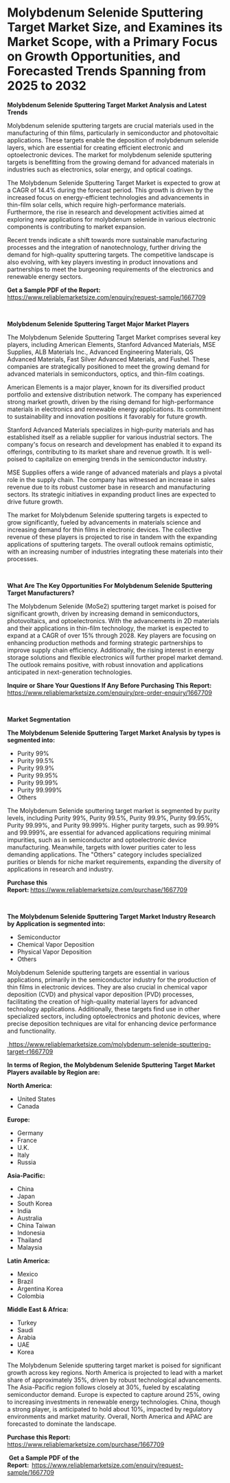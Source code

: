 <p><h1>Molybdenum Selenide Sputtering Target Market Size, and Examines its Market Scope, with a Primary Focus on Growth Opportunities, and Forecasted Trends Spanning from 2025 to 2032</h1></p><p><strong>Molybdenum Selenide Sputtering Target Market Analysis and Latest Trends</strong></p>
<p><p>Molybdenum selenide sputtering targets are crucial materials used in the manufacturing of thin films, particularly in semiconductor and photovoltaic applications. These targets enable the deposition of molybdenum selenide layers, which are essential for creating efficient electronic and optoelectronic devices. The market for molybdenum selenide sputtering targets is benefitting from the growing demand for advanced materials in industries such as electronics, solar energy, and optical coatings.</p><p>The Molybdenum Selenide Sputtering Target Market is expected to grow at a CAGR of 14.4% during the forecast period. This growth is driven by the increased focus on energy-efficient technologies and advancements in thin-film solar cells, which require high-performance materials. Furthermore, the rise in research and development activities aimed at exploring new applications for molybdenum selenide in various electronic components is contributing to market expansion.</p><p>Recent trends indicate a shift towards more sustainable manufacturing processes and the integration of nanotechnology, further driving the demand for high-quality sputtering targets. The competitive landscape is also evolving, with key players investing in product innovations and partnerships to meet the burgeoning requirements of the electronics and renewable energy sectors.</p></p>
<p><strong>Get a Sample PDF of the Report:&nbsp;</strong> <a href="https://www.reliablemarketsize.com/enquiry/request-sample/1667709?utm_campaign=3559&utm_medium=2&utm_source=Github&utm_content=ia&utm_term=19042025&utm_id=molybdenum-selenide-sputtering-target">https://www.reliablemarketsize.com/enquiry/request-sample/1667709</a></p>
<p>&nbsp;</p>
<p><strong>Molybdenum Selenide Sputtering Target Major Market Players</strong></p>
<p><p>The Molybdenum Selenide Sputtering Target Market comprises several key players, including American Elements, Stanford Advanced Materials, MSE Supplies, ALB Materials Inc., Advanced Engineering Materials, QS Advanced Materials, Fast Silver Advanced Materials, and Fushel. These companies are strategically positioned to meet the growing demand for advanced materials in semiconductors, optics, and thin-film coatings.</p><p>American Elements is a major player, known for its diversified product portfolio and extensive distribution network. The company has experienced strong market growth, driven by the rising demand for high-performance materials in electronics and renewable energy applications. Its commitment to sustainability and innovation positions it favorably for future growth.</p><p>Stanford Advanced Materials specializes in high-purity materials and has established itself as a reliable supplier for various industrial sectors. The company's focus on research and development has enabled it to expand its offerings, contributing to its market share and revenue growth. It is well-poised to capitalize on emerging trends in the semiconductor industry.</p><p>MSE Supplies offers a wide range of advanced materials and plays a pivotal role in the supply chain. The company has witnessed an increase in sales revenue due to its robust customer base in research and manufacturing sectors. Its strategic initiatives in expanding product lines are expected to drive future growth.</p><p>The market for Molybdenum Selenide sputtering targets is expected to grow significantly, fueled by advancements in materials science and increasing demand for thin films in electronic devices. The collective revenue of these players is projected to rise in tandem with the expanding applications of sputtering targets. The overall outlook remains optimistic, with an increasing number of industries integrating these materials into their processes.</p></p>
<p>&nbsp;</p>
<p><strong>What Are The Key Opportunities For Molybdenum Selenide Sputtering Target Manufacturers?</strong></p>
<p><p>The Molybdenum Selenide (MoSe2) sputtering target market is poised for significant growth, driven by increasing demand in semiconductors, photovoltaics, and optoelectronics. With the advancements in 2D materials and their applications in thin-film technology, the market is expected to expand at a CAGR of over 15% through 2028. Key players are focusing on enhancing production methods and forming strategic partnerships to improve supply chain efficiency. Additionally, the rising interest in energy storage solutions and flexible electronics will further propel market demand. The outlook remains positive, with robust innovation and applications anticipated in next-generation technologies.</p></p>
<p><strong>Inquire or Share Your Questions If Any Before Purchasing This Report:</strong> <a href="https://www.reliablemarketsize.com/enquiry/pre-order-enquiry/1667709?utm_campaign=3559&utm_medium=2&utm_source=Github&utm_content=ia&utm_term=19042025&utm_id=molybdenum-selenide-sputtering-target">https://www.reliablemarketsize.com/enquiry/pre-order-enquiry/1667709</a></p>
<p>&nbsp;</p>
<p><strong>Market Segmentation</strong></p>
<p><strong>The Molybdenum Selenide Sputtering Target Market Analysis by types is segmented into:</strong></p>
<p><ul><li>Purity 99%</li><li>Purity 99.5%</li><li>Purity 99.9%</li><li>Purity 99.95%</li><li>Purity 99.99%</li><li>Purity 99.999%</li><li>Others</li></ul></p>
<p><p>The Molybdenum Selenide sputtering target market is segmented by purity levels, including Purity 99%, Purity 99.5%, Purity 99.9%, Purity 99.95%, Purity 99.99%, and Purity 99.999%. Higher purity targets, such as 99.99% and 99.999%, are essential for advanced applications requiring minimal impurities, such as in semiconductor and optoelectronic device manufacturing. Meanwhile, targets with lower purities cater to less demanding applications. The "Others" category includes specialized purities or blends for niche market requirements, expanding the diversity of applications in research and industry.</p></p>
<p><strong>Purchase this Report:&nbsp;</strong><a href="https://www.reliablemarketsize.com/purchase/1667709?utm_campaign=3559&utm_medium=2&utm_source=Github&utm_content=ia&utm_term=19042025&utm_id=molybdenum-selenide-sputtering-target">https://www.reliablemarketsize.com/purchase/1667709</a></p>
<p>&nbsp;</p>
<p><strong>The Molybdenum Selenide Sputtering Target Market Industry Research by Application is segmented into:</strong></p>
<p><ul><li>Semiconductor</li><li>Chemical Vapor Deposition</li><li>Physical Vapor Deposition</li><li>Others</li></ul></p>
<p><p>Molybdenum Selenide sputtering targets are essential in various applications, primarily in the semiconductor industry for the production of thin films in electronic devices. They are also crucial in chemical vapor deposition (CVD) and physical vapor deposition (PVD) processes, facilitating the creation of high-quality material layers for advanced technology applications. Additionally, these targets find use in other specialized sectors, including optoelectronics and photonic devices, where precise deposition techniques are vital for enhancing device performance and functionality.</p></p>
<p><a href="https://www.reliablemarketsize.com/molybdenum-selenide-sputtering-target-r1667709?utm_campaign=3559&utm_medium=2&utm_source=Github&utm_content=ia&utm_term=19042025&utm_id=molybdenum-selenide-sputtering-target">&nbsp;https://www.reliablemarketsize.com/molybdenum-selenide-sputtering-target-r1667709</a></p>
<p><strong>In terms of Region, the Molybdenum Selenide Sputtering Target Market Players available by Region are:</strong></p>
<p>
    <p> <strong> North America: </strong>
        <ul>
            <li>United States</li>
            <li>Canada</li>
        </ul>
        </p> 
    <p> <strong> Europe: </strong>
        <ul>
            <li>Germany</li>
            <li>France</li>
            <li>U.K.</li>
            <li>Italy</li>
            <li>Russia</li>
        </ul>
        </p> 
    <p> <strong> Asia-Pacific: </strong>
        <ul>
            <li>China</li>
            <li>Japan</li>
            <li>South Korea</li>
            <li>India</li>
            <li>Australia</li>
            <li>China Taiwan</li>
            <li>Indonesia</li>
            <li>Thailand</li>
            <li>Malaysia</li>
        </ul>
        </p> 
    <p> <strong> Latin America: </strong>
        <ul>
            <li>Mexico</li>
            <li>Brazil</li>
            <li>Argentina Korea</li>
            <li>Colombia</li>
        </ul>
        </p> 
    <p> <strong> Middle East & Africa: </strong>
        <ul>
            <li>Turkey</li>
            <li>Saudi</li>
            <li>Arabia</li>
            <li>UAE</li>
            <li>Korea</li>
        </ul>
    </p>
    </p>
<p><p>The Molybdenum Selenide sputtering target market is poised for significant growth across key regions. North America is projected to lead with a market share of approximately 35%, driven by robust technological advancements. The Asia-Pacific region follows closely at 30%, fueled by escalating semiconductor demand. Europe is expected to capture around 25%, owing to increasing investments in renewable energy technologies. China, though a strong player, is anticipated to hold about 10%, impacted by regulatory environments and market maturity. Overall, North America and APAC are forecasted to dominate the landscape.</p></p>
<p><strong>Purchase this Report: </strong><a href="https://www.reliablemarketsize.com/purchase/1667709?utm_campaign=3559&utm_medium=2&utm_source=Github&utm_content=ia&utm_term=19042025&utm_id=molybdenum-selenide-sputtering-target">https://www.reliablemarketsize.com/purchase/1667709</a></p>
<p>&nbsp;<strong>Get a Sample PDF of the Report:&nbsp;&nbsp;</strong><a href="https://www.reliablemarketsize.com/enquiry/request-sample/1667709?utm_campaign=3559&utm_medium=2&utm_source=Github&utm_content=ia&utm_term=19042025&utm_id=molybdenum-selenide-sputtering-target">https://www.reliablemarketsize.com/enquiry/request-sample/1667709</a></p>
<p><strong></strong></p>
<p><p></p><p></p><p></p></p>